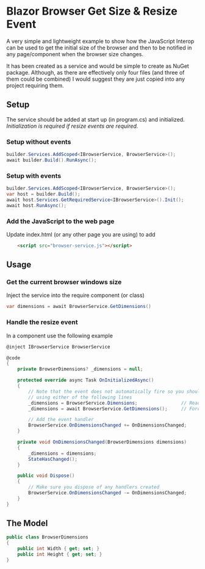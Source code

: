 ﻿# Blazor Browser Get Size & Resize Event

A very simple and lightweight example to show how the JavaScript Interop can be used to get the initial size of the browser and then to be notified in any page/component when the browser size changes.

It has been created as a service and would be simple to create as NuGet package.
Although, as there are effectively only four files (and three of them could be combined) I would suggest they are just copied into any project requiring them.

## Setup
The service should be added at start up (in program.cs) and initialized.
*Initialization is required if resize events are required.*

### Setup without events
```csharp
builder.Services.AddScoped<IBrowserService, BrowserService>();
await builder.Build().RunAsync();
```

### Setup with events
```csharp
builder.Services.AddScoped<IBrowserService, BrowserService>();
var host = builder.Build();
await host.Services.GetRequiredService<IBrowserService>().Init();
await host.RunAsync();
```

### Add the JavaScript to the web page

Update index.html (or any other page you are using) to add

```html
    <script src="browser-service.js"></script>
```

## Usage

### Get the current browser windows size

Inject the service into the require component (or class)

```csharp
var dimensions = await BrowserService.GetDimensions()
```

### Handle the resize event

In a component use the following example

```csharp
@inject IBrowserService BrowserService

@code
{
    private BrowserDimensions? _dimensions = null;

    protected override async Task OnInitializedAsync()
    {
        // Note that the event does not automatically fire so you should initialise 
        // using either of the following lines
        _dimensions = BrowserService.Dimensions;                // Read existing/last value
        _dimensions = await BrowserService.GetDimensions();     // Force read the browser size

        // Add the event handler
        BrowserService.OnDimensionsChanged += OnDimensionsChanged;
    }

    private void OnDimensionsChanged(BrowserDimensions dimensions)
    {
        _dimensions = dimensions;
        StateHasChanged();
    }

    public void Dispose()
    {
        // Make sure you dispose of any handlers created
        BrowserService.OnDimensionsChanged -= OnDimensionsChanged;
    }
}
```

## The Model

```csharp
public class BrowserDimensions
{
    public int Width { get; set; }
    public int Height { get; set; }
}
```
